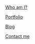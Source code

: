 [Who am I?](./whoami.html)

[Portfolio](./portfolio.html)

[Blog](./blog.html)

[Contact me](./contactme.html)
